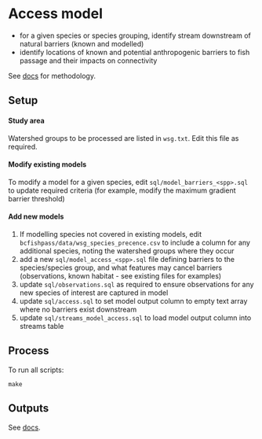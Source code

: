 # Access model

- for a given species or species grouping, identify stream downstream of natural barriers (known and modelled) 
- identify locations of known and potential anthropogenic barriers to fish passage and their impacts on connectivity

See [docs](https://smnorris.github.io/bcfishpass/02_methodology.html) for methodology.

## Setup

#### Study area

Watershed groups to be processed are listed in `wsg.txt`. Edit this file as required.

#### Modify existing models

To modify a model for a given species, edit `sql/model_barriers_<spp>.sql` to update required criteria (for example, modify the maximum gradient barrier threshold)

#### Add new models

1. If modelling species not covered in existing models, edit `bcfishpass/data/wsg_species_precence.csv` to include a column for any additional species, noting the watershed groups where they occur
2. add a new `sql/model_access_<spp>.sql` file defining barriers to the species/species group, and what features may cancel barriers (observations, known habitat - see existing files for examples)
3. update `sql/observations.sql` as required to ensure observations for any new species of interest are captured in model
4. update `sql/access.sql` to set model output column to empty text array where no barriers exist downstream
5. update `sql/streams_model_access.sql` to load model output column into streams table


## Process

To run all scripts:

    make

## Outputs

See [docs](https://smnorris.github.io/bcfishpass/02_model_access.html).